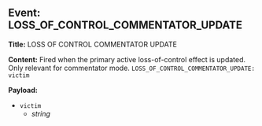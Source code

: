 ## Event: LOSS_OF_CONTROL_COMMENTATOR_UPDATE

**Title:** LOSS OF CONTROL COMMENTATOR UPDATE

**Content:**
Fired when the primary active loss-of-control effect is updated. Only relevant for commentator mode.
`LOSS_OF_CONTROL_COMMENTATOR_UPDATE: victim`

**Payload:**
- `victim`
  - *string*